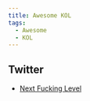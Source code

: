 ```yaml
---
title: Awesome KOL
tags:
  - Awesome
  - KOL
---
```


## Twitter

- [Next Fucking Level](https://twitter.com/nextfukinglevel)
